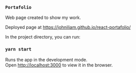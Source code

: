 ### `Portafolio`

Web page created to show my work.

Deployed page at https://johniliam.github.io/react-portafolio/

In the project directory, you can run:

### `yarn start`

Runs the app in the development mode.\
Open [http://localhost:3000](http://localhost:3000) to view it in the browser.

